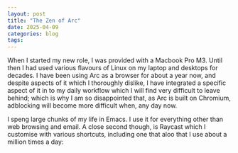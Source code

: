 ```yaml
---
layout: post
title: "The Zen of Arc"
date: 2025-04-09
categories: blog
tags: 
---
```


When I started my new role, I was provided with a Macbook Pro M3. Until then I had
used various flavours of Linux on my laptop and desktops for decades. I have been 
using Arc as a browser for about a year now, and despite aspects of it which I 
thoroughly dislike, I have integrated a specific aspect of it in to my daily workflow
which I will find very difficult to leave behind; which is why I am so 
disappointed that, as Arc is built on Chromium, adblocking will become more
difficult when, any day now.

I speng large chunks of my life in Emacs. I use it for everything other than web
browsing and email. A close second though, is Raycast which I customise with 
various shortcuts, including one that aloo that I use about a million times a
day:
